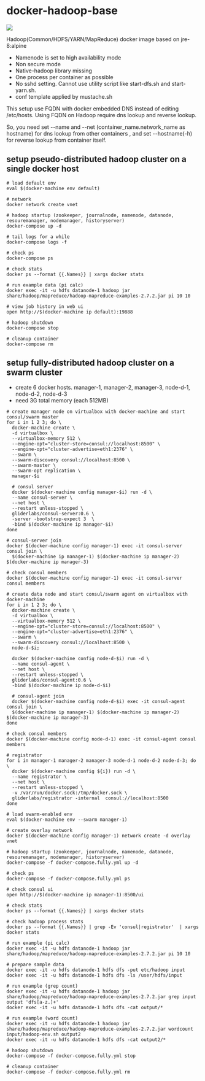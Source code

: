 # docker-hadoop-base

[![](https://imagelayers.io/badge/smizy/hadoop-base:2.7.2-alpine.svg)](https://imagelayers.io/?images=smizy/hadoop-base:2.7.2-alpine 'Get your own badge on imagelayers.io')

Hadoop(Common/HDFS/YARN/MapReduce) docker image based on jre-8:alpine

* Namenode is set to high availability mode
* Non secure mode
* Native-hadoop library missing
* One process per container as possible 
* No sshd setting. Cannot use utility script like start-dfs.sh and start-yarn.sh.  
* conf template applied by mustache.sh

This setup use FQDN with docker embedded DNS instead of editing /etc/hosts. 
Using FQDN on Hadoop require dns lookup and reverse lookup. 

So, you need set --name and --net (container_name.network_name as hostname) for dns lookup from other containers 
, and set --hostname(-h) for reverse lookup from container itself.


## setup pseudo-distributed hadoop cluster on a single docker host  

```
# load default env
eval $(docker-machine env default)

# network 
docker network create vnet

# hadoop startup (zookeeper, journalnode, namenode, datanode, resouremanager, nodemanager, historyserver)
docker-compose up -d

# tail logs for a while
docker-compose logs -f

# check ps
docker-compose ps

# check stats
docker ps --format {{.Names}} | xargs docker stats

# run example data (pi calc)
docker exec -it -u hdfs datanode-1 hadoop jar share/hadoop/mapreduce/hadoop-mapreduce-examples-2.7.2.jar pi 10 10

# view job history in web ui
open http://$(docker-machine ip default):19888

# hadoop shutdown  
docker-compose stop

# cleanup container
docker-compose rm 

```


## setup fully-distributed hadoop cluster on a swarm cluster 

* create 6 docker hosts. manager-1, manager-2, manager-3, node-d-1, node-d-2, node-d-3
* need 3G total memory (each 512MB)

  
```
# create manager node on virtualbox with docker-machine and start consul/swarm master
for i in 1 2 3; do \
  docker-machine create \
  -d virtualbox \
  --virtualbox-memory 512 \
  --engine-opt="cluster-store=consul://localhost:8500" \
  --engine-opt="cluster-advertise=eth1:2376" \
  --swarm \
  --swarm-discovery consul://localhost:8500 \
  --swarm-master \
  --swarm-opt replication \
  manager-$i 
  
  # consul server 
  docker $(docker-machine config manager-$i) run -d \
  --name consul-server \
  --net host \
  --restart unless-stopped \
  gliderlabs/consul-server:0.6 \
  -server -bootstrap-expect 3  \
  -bind $(docker-machine ip manager-$i) 
done

# consul-server join
docker $(docker-machine config manager-1) exec -it consul-server consul join \
  $(docker-machine ip manager-1) $(docker-machine ip manager-2) $(docker-machine ip manager-3)

# check consul members 
docker $(docker-machine config manager-1) exec -it consul-server consul members

# create data node and start consul/swarm agent on virtualbox with docker-machine
for i in 1 2 3; do \
  docker-machine create \
  -d virtualbox \
  --virtualbox-memory 512 \
  --engine-opt="cluster-store=consul://localhost:8500" \
  --engine-opt="cluster-advertise=eth1:2376" \
  --swarm \
  --swarm-discovery consul://localhost:8500 \
  node-d-$i; 
  
  docker $(docker-machine config node-d-$i) run -d \
  --name consul-agent \
  --net host \
  --restart unless-stopped \
  gliderlabs/consul-agent:0.6 \
  -bind $(docker-machine ip node-d-$i)
  
  # consul-agent join
  docker $(docker-machine config node-d-$i) exec -it consul-agent consul join \
  $(docker-machine ip manager-1) $(docker-machine ip manager-2) $(docker-machine ip manager-3)    
done

# check consul members 
docker $(docker-machine config node-d-1) exec -it consul-agent consul members
 
# registrator
for i in manager-1 manager-2 manager-3 node-d-1 node-d-2 node-d-3; do \
  docker $(docker-machine config ${i}) run -d \
  --name registrator \
  --net host \
  --restart unless-stopped \
  -v /var/run/docker.sock:/tmp/docker.sock \
  gliderlabs/registrator -internal  consul://localhost:8500 
done 

# load swarm-enabled env
eval $(docker-machine env --swarm manager-1)

# create overlay network
docker $(docker-machine config manager-1) network create -d overlay vnet

# hadoop startup (zookeeper, journalnode, namenode, datanode, resouremanager, nodemanager, historyserver)
docker-compose -f docker-compose.fully.yml up -d

# check ps
docker-compose -f docker-compose.fully.yml ps

# check consul ui
open http://$(docker-machine ip manager-1):8500/ui
 
# check stats
docker ps --format {{.Names}} | xargs docker stats

# check hadoop process stats
docker ps --format {{.Names}} | grep -Ev 'consul|registrator'  | xargs docker stats
  
# run example (pi calc)
docker exec -it -u hdfs datanode-1 hadoop jar share/hadoop/mapreduce/hadoop-mapreduce-examples-2.7.2.jar pi 10 10

# prepare sample data
docker exec -it -u hdfs datanode-1 hdfs dfs -put etc/hadoop input
docker exec -it -u hdfs datanode-1 hdfs dfs -ls /user/hdfs/input

# run example (grep count)
docker exec -it -u hdfs datanode-1 hadoop jar share/hadoop/mapreduce/hadoop-mapreduce-examples-2.7.2.jar grep input output 'dfs[a-z.]+'
docker exec -it -u hdfs datanode-1 hdfs dfs -cat output/*

# run example (word count)
docker exec -it -u hdfs datanode-1 hadoop jar share/hadoop/mapreduce/hadoop-mapreduce-examples-2.7.2.jar wordcount input/hadoop-env.sh output2
docker exec -it -u hdfs datanode-1 hdfs dfs -cat output2/*

# hadoop shutdown  
docker-compose -f docker-compose.fully.yml stop

# cleanup container
docker-compose -f docker-compose.fully.yml rm 

```